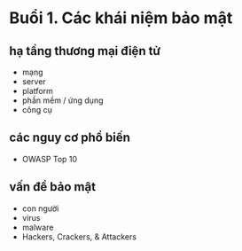 
# Buổi 1. Các khái niệm bảo mật

## hạ tầng thương mại điện tử
- mạng
- server
- platform
- phần mềm / ứng dụng
- công cụ 

## các nguy cơ phổ biến 
- OWASP Top 10

## vấn đề bảo mật 
- con người
- virus
- malware
- Hackers, Crackers, & Attackers
